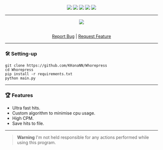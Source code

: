 <p align="center">
  <img src="https://img.shields.io/github/contributors/KKonaNN/Whorepress.svg?style=for-the-badge"/>
  <img src="https://img.shields.io/github/forks/KKonaNN/Whorepress.svg?style=for-the-badge"/>
  <img src="https://img.shields.io/github/stars/KKonaNN/Whorepress.svg?style=for-the-badge"/>
  <img src="https://img.shields.io/github/issues/KKonaNN/Whorepress.svg?style=for-the-badge"/>
  <img src="https://img.shields.io/github/license/KKonaNN/Whorepress.svg?style=for-the-badge"/>
</p>
  
---------------------------------------

<div align="center">
  <a href="https://github.com/KKonaNN/Whorepress/">
    <img src="https://github.com/KKonaNN/Whorepress/assets/87090666/3649534b-475d-40a2-95dd-1de4cc5caf30">
  </a>
  

  <p align="center">
    <br />
    <a href="https://github.com/KKonaNN/Whorepress/issues">Report Bug</a>
    |
    <a href="https://github.com/KKonaNN/Whorepress/issues">Request Feature</a>
  </p>
</div>

---------------------------------------
### 🛠 Setting-up

```
git clone https://github.com/KKonaNN/Whorepress
cd Whorepress
pip install -r requirements.txt
python main.py
```
---------------------------------------

### 🏆 Features 
- Ultra fast hits.
- Custom algorithm to minimise cpu usage. 
- High CPM.
- Save hits to file.
---------------------------------------

> **Warning**
> I'm not held responsible for any actions performed while using this program.

